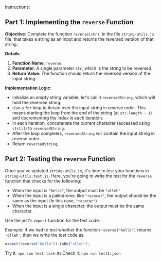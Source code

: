 Instructions:

## Part 1: Implementing the `reverse` Function

**Objective**: Complete the function `reverse(str)`, in the file `string-utils.js` file, that takes a string as an input and returns the reversed version of that string.

**Details**:

1. **Function Name**: `reverse`.
2. **Parameter**: A single parameter `str`, which is the string to be reversed.
3. **Return Value**: The function should return the reversed version of the input string.

**Implementation Logic**:

- Initialize an empty string variable, let's call it `reversedString`, which will hold the reversed string.
- Use a `for` loop to iterate over the input string in reverse order. This means starting the loop from the end of the string (at `str.length - 1`) and decrementing the index in each iteration.
- In each iteration, concatenate the current character (accessed using `str[i]`) to `reversedString`.
- After the loop completes, `reversedString` will contain the input string in reverse order.
- Return `reversedString`.

## Part 2: Testing the `reverse` Function

Once you've updated `string-utils.js`, it's time to test your functions in `string-utils.test.js`. Here, you're going to write the test for the `reverse` function that checks for the following:

- When the input is `"hello"`, the output must be `"olleh"`
- When the input is a palindrome, like `"racecar"`, the output should be the same as the input (In this case, `"racecar"`)
- When the input is a single character, the output must be the same character.

Use the jest's `expect` function for the test code.

Example:
If we had to test whether the function `reverse('hello')` returns `'olleh'`, then we write the test code as:

```js
expect(reverse("hello")).toBe("olleh");
```

Try it: `npm run test:task-01`
Check it: `npm run test1:json`
